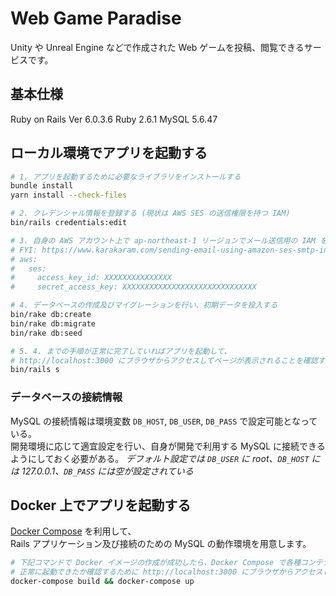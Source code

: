 # Web Game Paradise

Unity や Unreal Engine などで作成された Web ゲームを投稿、閲覧できるサービスです。

## 基本仕様

Ruby on Rails Ver 6.0.3.6
Ruby 2.6.1
MySQL 5.6.47

## ローカル環境でアプリを起動する

```bash
# 1. アプリを起動するために必要なライブラリをインストールする
bundle install
yarn install --check-files

# 2. クレデンシャル情報を登録する (現状は AWS SES の送信権限を持つ IAM)
bin/rails credentials:edit

# 3. 自身の AWS アカウント上で ap-northeast-1 リージョンでメール送信用の IAM を登録しておく
# FYI: https://www.karakaram.com/sending-email-using-amazon-ses-smtp-interface/
# aws:
#   ses:
#     access_key_id: XXXXXXXXXXXXXXX
#     secret_access_key: XXXXXXXXXXXXXXXXXXXXXXXXXXXXXX

# 4. データベースの作成及びマイグレーションを行い、初期データを投入する
bin/rake db:create
bin/rake db:migrate
bin/rake db:seed

# 5. 4. までの手順が正常に完了していればアプリを起動して、
# http://localhost:3000 にブラウザからアクセスしてページが表示されることを確認する
bin/rails s
```

### データベースの接続情報

MySQL の接続情報は環境変数 `DB_HOST`, `DB_USER`, `DB_PASS` で設定可能となっている。  
開発環境に応じて適宜設定を行い、自身が開発で利用する MySQL に接続できるようにしておく必要がある。
_デフォルト設定では `DB_USER` に root、`DB_HOST` には 127.0.0.1、`DB_PASS` には空が設定されている_

## Docker 上でアプリを起動する

[Docker Compose](https://docs.docker.jp/compose/toc.html) を利用して、  
Rails アプリケーション及び接続のための MySQL の動作環境を用意します。

```bash
# 下記コマンドで Docker イメージの作成が成功したら、Docker Compose で各種コンテナを起動する
# 正常に起動できたか確認するために http://localhost:3000 にブラウザからアクセスしてページが表示されることを確認する
docker-compose build && docker-compose up
```
